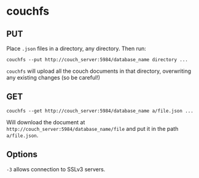 # couchfs

## PUT

Place `.json` files in a directory, any directory. Then run:

    couchfs --put http://couch_server:5984/database_name directory ...

`couchfs` will upload all the couch documents in that directory, overwriting any existing changes (so be careful!)

## GET

    couchfs --get http://couch_server:5984/database_name a/file.json ...

Will download the document at `http://couch_server:5984/database_name/file` and put it in the path `a/file.json`.

## Options

`-3` allows connection to SSLv3 servers.
